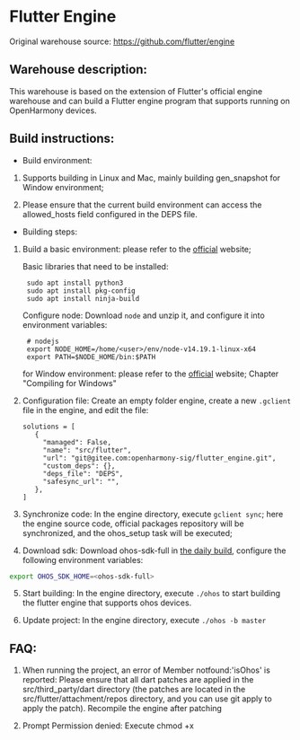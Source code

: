 Flutter Engine
==============

Original warehouse source: https://github.com/flutter/engine

## Warehouse description:
This warehouse is based on the extension of Flutter's official engine warehouse and can build a Flutter engine program that supports running on OpenHarmony devices.

## Build instructions:

* Build environment:
1. Supports building in Linux and Mac, mainly building gen_snapshot for Window environment;

2. Please ensure that the current build environment can access the allowed_hosts field configured in the DEPS file.

* Building steps:
1. Build a basic environment: please refer to the [official](https://github.com/flutter/flutter/wiki/Setting-up-the-Engine-development-environment) website;

   Basic libraries that need to be installed:

   ```
    sudo apt install python3
    sudo apt install pkg-config
    sudo apt install ninja-build
   ```

   Configure node: Download `node` and unzip it, and configure it into environment variables:

   ```
    # nodejs
    export NODE_HOME=/home/<user>/env/node-v14.19.1-linux-x64
    export PATH=$NODE_HOME/bin:$PATH
   ```

   for Window environment: please refer to the [official](https://github.com/flutter/flutter/wiki/Compiling-the-engine#compiling-for-windows) website;
   Chapter "Compiling for Windows"

2. Configuration file: Create an empty folder engine, create a new `.gclient` file in the engine, and edit the file:

   ```
   solutions = [
      {
        "managed": False,
        "name": "src/flutter",
        "url": "git@gitee.com:openharmony-sig/flutter_engine.git",
        "custom_deps": {},
        "deps_file": "DEPS",
        "safesync_url": "",
      },
   ]
   ```

3. Synchronize code: In the engine directory, execute `gclient sync`; here the engine source code, official packages repository will be synchronized, and the ohos_setup task will be executed;

4. Download sdk: Download ohos-sdk-full in [the daily build](http://ci.openharmony.cn/workbench/cicd/dailybuild/dailylist), configure the following environment variables:

```sh
export OHOS_SDK_HOME=<ohos-sdk-full>
```

5. Start building: In the engine directory, execute `./ohos` to start building the flutter engine that supports ohos devices.
   
6. Update project: In the engine directory, execute `./ohos -b master`

## FAQ:
1. When running the project, an error of Member notfound:'isOhos' is reported: Please ensure that all dart patches are applied in the src/third_party/dart directory (the patches are located in the src/flutter/attachment/repos directory, and you can use git apply to apply the patch). Recompile the engine after patching

2. Prompt Permission denied: Execute chmod +x <script file> to add execution permissions

3. Compile the engine in debug/release/profile mode separately: `./ohos -t debug|release|profile`

4. See help: `./ohos -h`

5. Due to the different ways Windows, macOS, and Linux handle line endings, applying Dart patches can result in different Dart VM snapshot hash values. You can obtain the current snapshot hash value using the following method:

   ```shell
   python xxx/src/third_party/dart/tools/make_version.py --format='{{SNAPSHOT_HASH}}'
   ```

   Here, xxx is the engine path you created yourself.

   If the obtained value is not "8af474944053df1f0a3be6e6165fa7cf", then you need to check whether all lines at the end of the xxx/src/third_party/dart/runtime/vm/dart.cc file and the xxx/src/third_party/dart/runtime/vm/image_snapshot.cc file end with LF. On Windows, you can use Notepad++; for other systems, please consult specific methods on your own.



## Embedding layer code construction guide

1. Edit shell/platform/ohos/flutter_embedding/local.properties:

     ```
     sdk.dir=<OpenHarmony sdk directory>
     nodejs.dir=<nodejs sdk directory>
     ```

2. In the shell/platform/ohos/flutter_embedding directory, execute

     ```
     ./hvigorw --mode module -p module=flutter@default -p product=default assembleHar --no-daemon
     ```



3. The har file output path is: shell/platform/ohos/flutter_embedding/flutter/build

ps: If you are using the Beta version of DevEco Studio and encounter the error "must have required property 'compatibleSdkVersion', location: build-profile.json5:17:11" when compiling the project, please refer to the "DevEco Studio Environment Configuration Guide." docx》Chapter '6 Creating Projects and Running Hello World' [Configuration Plugin] Modify the shell/platform/ohos/flutter_embedding/hvigor/hvigor-config.json5 file.
